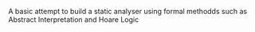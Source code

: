 A basic attempt to build a static analyser using formal methodds such as Abstract Interpretation and Hoare Logic
